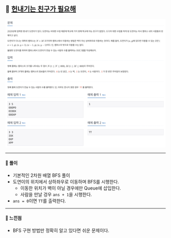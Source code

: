 ## 📖 [헌내기는 친구가 필요해](https://www.acmicpc.net/problem/21736)
<img src="./assets/21736_헌내기는친구가필요해.png" width="600px" />

---
#### 📍 풀이
- 기본적인 2차원 배열 BFS 풀이
- 도연이의 위치에서 상하좌우로 이동하며 BFS를 시행한다.
  - 이동한 위치가 벽이 아닐 경우에만 Queue에 삽입한다.
  - 사람을 만날 겅우 `ans + 1`을 시행한다.
- `ans = 0`이면 `TT`를 출력한다.

---
#### 📍 느낀점
- BFS 구현 방법만 정확히 알고 있다면 쉬운 문제이다.